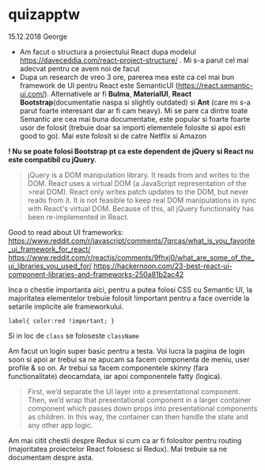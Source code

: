 # quizapptw

15.12.2018
George

* Am facut o structura a proiectului React dupa modelul https://daveceddia.com/react-project-structure/ . Mi s-a parut cel mai adecvat pentru ce avem noi de facut
* Dupa un research de vreo 3 ore, parerea mea este ca cel mai bun framework de UI pentru React este SemanticUI (https://react.semantic-ui.com/). Alternativele ar fi __Bulma__, __MaterialUI__, __React Bootstrap__(documentatie naspa si slightly outdated) si __Ant__ (care mi s-a parut foarte interesant dar ar fi cam heavy). Mi se pare ca dintre toate Semantic are cea mai buna documentatie, este popular si foarte foarte usor de folosit (trebuie doar sa importi elementele folosite si apoi esti good to go). Mai este folosit si de catre Netflix si Amazon

**! Nu se poate folosi Bootstrap pt ca este dependent de jQuery si React nu este compatibil cu jQuery.**
>jQuery is a DOM manipulation library. It reads from and writes to the DOM. React uses a virtual DOM (a JavaScript representation of the >real DOM). React only writes patch updates to the DOM, but never reads from it.
>It is not feasible to keep real DOM manipulations in sync with React's virtual DOM. Because of this, all jQuery functionality has been re-implemented in React.

Good to read about UI frameworks:
https://www.reddit.com/r/javascript/comments/7qrcas/what_is_you_favorite_ui_framework_for_react/
https://www.reddit.com/r/reactjs/comments/9fhxj0/what_are_some_of_the_ui_libraries_you_used_for/
https://hackernoon.com/23-best-react-ui-component-libraries-and-frameworks-250a81b2ac42

Inca o chestie importanta aici, pentru a putea folosi CSS cu Semantic UI, la majoritatea elementelor trebuie folosit !important pentru a face override la setarile implicite ale frameworkului.

`label{
    color:red !important;
}
`

Si in loc de `class` se foloseste `className`

Am facut un login super basic pentru a testa. Voi lucra la pagina de login soon si apoi ar trebui sa ne apucam sa facem componenta de meniu, user profile & so on. Ar trebui sa facem componentele skinny (fara functionalitate) deocamdata, iar apoi componentele fatty (logica). 
>First, we’d separate the UI layer into a presentational component. Then, we’d wrap that presentational component in a larger container component which passes down props into presentational components as children. In this way, the container can then handle the state and any other app logic.

Am mai citit chestii despre Redux si cum ca ar fi folositor pentru routing (majoritatea proiectelor React folosesc si Redux). Mai trebuie sa ne documentam despre asta.



